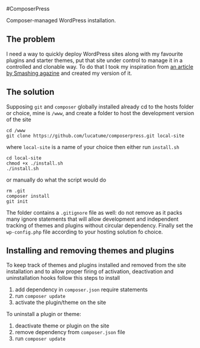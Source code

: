 #ComposerPress

Composer-managed WordPress installation.

## The problem
I need a way to quickly deploy WordPress sites along with my favourite plugins and starter themes, put that site under control to manage it in a controlled and clonable way. To do that I took my inspiration from [an article by Smashing agazine](http://www.smashingmagazine.com/2014/03/07/better-dependency-management-team-based-wordpress-projects-composer/) and created my version of it.

## The solution
Supposing <code>git</code> and <code>composer</code> globally installed already cd to the hosts folder or choice, mine is <code>/www</code>, and create a folder to host the development version of the site
    
    cd /www
    git clone https://github.com/lucatume/composerpress.git local-site

where <code>local-site</code> is a name of your choice then either run <code>install.sh</code>
    
    cd local-site
    chmod +x ./install.sh
    ./install.sh

or manually do what the script would do
    
    rm .git
    composer install
    git init

The folder contains a <code>.gitignore</code> file as well: do not remove as it packs many ignore statements that will allow development and independent tracking of themes and plugins without circular dependency.
Finally set the <code>wp-config.php</code> file according to your hosting solution fo choice.

## Installing and removing themes and plugins
To keep track of themes and plugins installed and removed from the site installation and to allow proper firing of activation, deactivation and uninstallation hooks follow this steps to install

1. add dependency in <code>composer.json</code> require statements
2. run <code>composer update</code>
3. activate the plugin/theme on the site

To uninstall a plugin or theme:

1. deactivate theme or plugin on the site
2. remove dependency from <code>composer.json</code> file
3. run <code>composer update</code>

